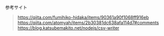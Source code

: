 参考サイト
> https://qiita.com/fumihiko-hidaka/items/90361a90f1068ff916eb
> https://qiita.com/atomyah/items/2b30381dc638afa114d7#comments 
> https://blog.katsubemakito.net/nodejs/csv-writer